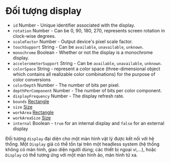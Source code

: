 # Đối tượng display

* `id` Number - Unique identifier associated with the display.
* `rotation` Number - Can be 0, 90, 180, 270, represents screen rotation in clock-wise degrees.
* `scaleFactor` Number - Output device's pixel scale factor.
* `touchSupport` String - Can be `available`, `unavailable`, `unknown`.
* `monochrome` Boolean - Whether or not the display is a monochrome display.
* `accelerometerSupport` String - Can be `available`, `unavailable`, `unknown`.
* `colorSpace` String -  represent a color space (three-dimensional object which contains all realizable color combinations) for the purpose of color conversions
* `colorDepth` Number - The number of bits per pixel.
* `depthPerComponent` Number - The number of bits per color component.
* `displayFrequency` Number - The display refresh rate.
* `bounds` [Rectangle](rectangle.md)
* `size` [Size](size.md)
* `workArea` [Rectangle](rectangle.md)
* `workAreaSize` [Size](size.md)
* `internal` Boolean - `true` for an internal display and `false` for an external display

Đối tượng `display` đại diện cho một màn hình vật lý được kết nối với hệ thống. Một `Display` giả có thể tồn tại trên một headless system (hệ thống không có màn hình, giao diện người dùng; các thiết bị ngoại vi,...), hoặc `Display` có thể tương ứng với một màn hình ảo, màn hình từ xa.
